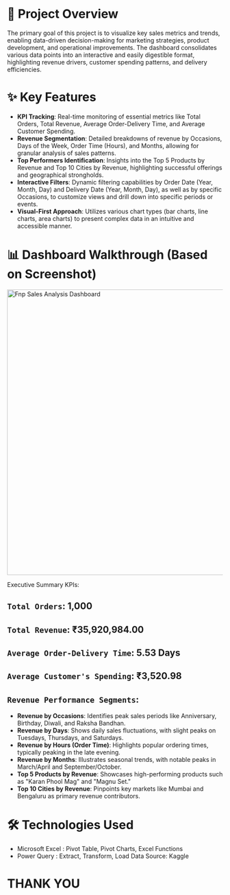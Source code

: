 # 🎯 Project Overview
The primary goal of this project is to visualize key sales metrics and trends, enabling data-driven decision-making for marketing strategies, product development, and operational improvements. The dashboard consolidates various data points into an interactive and easily digestible format, highlighting revenue drivers, customer spending patterns, and delivery efficiencies.

# ✨ Key Features
- **KPI Tracking**: Real-time monitoring of essential metrics like Total Orders, Total Revenue, Average Order-Delivery Time, and Average Customer Spending.
- **Revenue Segmentation**: Detailed breakdowns of revenue by Occasions, Days of the Week, Order Time (Hours), and Months, allowing for granular analysis of sales patterns.
- **Top Performers Identification**: Insights into the Top 5 Products by Revenue and Top 10 Cities by Revenue, highlighting successful offerings and geographical strongholds.
- **Interactive Filters**: Dynamic filtering capabilities by Order Date (Year, Month, Day) and Delivery Date (Year, Month, Day), as well as by specific Occasions, to customize views and drill down into specific periods or events.
- **Visual-First Approach**: Utilizes various chart types (bar charts, line charts, area charts) to present complex data in an intuitive and accessible manner.

# 📊 Dashboard Walkthrough (Based on Screenshot)

<img width="1869" height="666" alt="Fnp Sales Analysis Dashboard" src="https://github.com/user-attachments/assets/36694a44-e20a-4fe6-bc79-50fed963809d" />


Executive Summary KPIs:

## ```Total Orders```: 1,000
## ```Total Revenue```: ₹35,920,984.00
## ```Average Order-Delivery Time```: 5.53 Days
## ```Average Customer's Spending```: ₹3,520.98
## ```Revenue Performance Segments```:
- **Revenue by Occasions**: Identifies peak sales periods like Anniversary, Birthday, Diwali, and Raksha Bandhan.
- **Revenue by Days**: Shows daily sales fluctuations, with slight peaks on Tuesdays, Thursdays, and Saturdays.
- **Revenue by Hours (Order Time)**: Highlights popular ordering times, typically peaking in the late evening.
- **Revenue by Months**: Illustrates seasonal trends, with notable peaks in March/April and September/October.
- **Top 5 Products by Revenue**: Showcases high-performing products such as "Karan Phool Mag" and "Magnu Set."
- **Top 10 Cities by Revenue**: Pinpoints key markets like Mumbai and Bengaluru as primary revenue contributors.

# 🛠️ Technologies Used
- Microsoft Excel : Pivot Table, Pivot Charts, Excel Functions
-  Power Query : Extract, Transform, Load
Data Source: Kaggle

# THANK YOU
